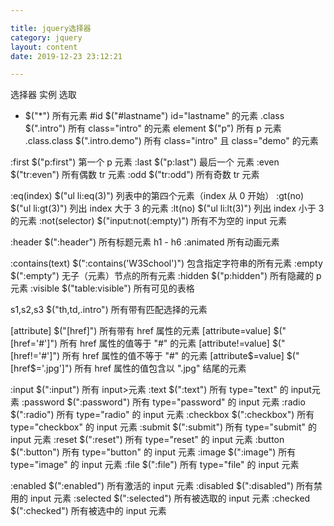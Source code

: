 ```yaml
---

title: jquery选择器
category: jquery
layout: content
date: 2019-12-23 23:12:21

---
```

选择器	实例	 选取
*	$("*")	所有元素
#id	$("#lastname")	id="lastname" 的元素
.class	$(".intro")	所有 class="intro" 的元素
element	$("p")	所有 p 元素
.class.class	$(".intro.demo")	所有 class="intro" 且 class="demo" 的元素

:first	$("p:first")	第一个 p 元素
:last	$("p:last")	最后一个  元素
:even	$("tr:even")	所有偶数 tr 元素
:odd	$("tr:odd")	所有奇数 tr 元素
 	 	 
:eq(index)	$("ul li:eq(3)")	列表中的第四个元素（index 从 0 开始）
:gt(no)	$("ul li:gt(3)")	列出 index 大于 3 的元素
:lt(no)	$("ul li:lt(3)")	列出 index 小于 3 的元素
:not(selector)	$("input:not(:empty)")	所有不为空的 input 元素
 	 	 
:header	$(":header")	所有标题元素 h1 - h6
:animated	 	所有动画元素
 	 	 
:contains(text)	$(":contains('W3School')")	包含指定字符串的所有元素
:empty	$(":empty")	无子（元素）节点的所有元素
:hidden	$("p:hidden")	所有隐藏的 p 元素
:visible	$("table:visible")	所有可见的表格
 	 	 
s1,s2,s3	$("th,td,.intro")	所有带有匹配选择的元素
 	 	 
[attribute]	$("[href]")	所有带有 href 属性的元素
[attribute=value]	$("[href='#']")	所有 href 属性的值等于 "#" 的元素
[attribute!=value]	$("[href!='#']")	所有 href 属性的值不等于 "#" 的元素
[attribute$=value]	$("[href$='.jpg']")	所有 href 属性的值包含以 ".jpg" 结尾的元素
 	 	 
:input	$(":input")	所有 input>元素
:text	$(":text")	所有 type="text" 的 input元素
:password	$(":password")	所有 type="password" 的 input 元素
:radio	$(":radio")	所有 type="radio" 的 input 元素
:checkbox	$(":checkbox")	所有 type="checkbox" 的 input 元素
:submit	$(":submit")	所有 type="submit" 的 input 元素
:reset	$(":reset")	所有 type="reset" 的 input 元素
:button	$(":button")	所有 type="button" 的 input 元素
:image	$(":image")	所有 type="image" 的 input 元素
:file	$(":file")	所有 type="file" 的 input 元素
 	 	 
:enabled	$(":enabled")	所有激活的 input 元素
:disabled	$(":disabled")	所有禁用的 input 元素
:selected	$(":selected")	所有被选取的 input 元素
:checked	$(":checked")	所有被选中的 input 元素